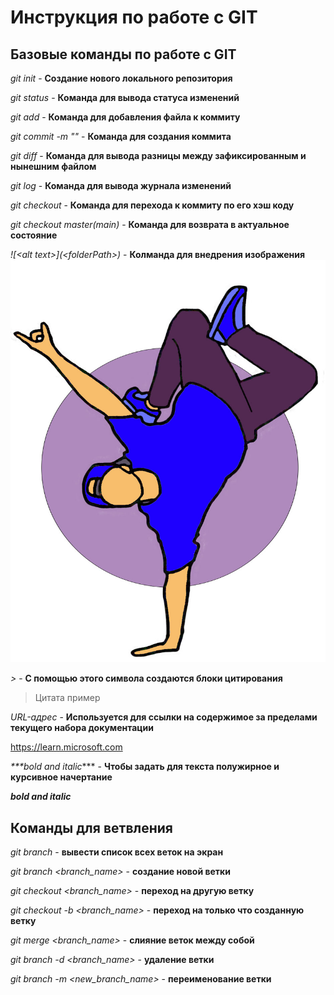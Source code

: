 # Инструкция по работе с GIT

## Базовые команды по работе с GIT

 *git init* - **Создание нового локального репозитория**

 *git status* - **Команда для вывода статуса изменений**

 *git add* - **Команда для добавления файла к коммиту**

 *git commit -m "<message>"* - **Команда для создания коммита**

 *git diff* - **Команда для вывода разницы между зафиксированным и нынешним файлом**

 *git log* - **Команда для вывода журнала изменений**

 *git checkout <commit cod>* - **Команда для перехода к коммиту по его хэш коду**

 *git checkout master(main)* - **Команда для возврата в актуальное состояние**

  *\!\[\<alt text>](\<folderPath>)* - **Колманда для внедрения изображения** ![<example>](<иллюстрация.jpg>)

  *>* - **С помощью этого символа создаются блоки цитирования**

  >Цитата пример

  *URL-адрес* - **Используется для ссылки на содержимое за пределами текущего набора документации**

  https://learn.microsoft.com

  *\*\*\*bold and italic**** - **Чтобы задать для текста полужирное и курсивное начертание**

  ***bold and italic***

  ## Команды для ветвления

  *git branch* - **вывести список всех веток на экран**

  *git branch <branch_name>* - **создание новой ветки**

  *git checkout <branch_name>* - **переход на другую ветку**

  *git checkout -b <branch_name>* - **переход на только что созданную ветку**

  *git merge <branch_name>* - **слияние веток между собой**

  *git branch -d <branch_name>* - **удаление ветки**

  *git branch -m <new_branch_name>* - **переименование ветки**